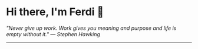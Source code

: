<h1>Hi there, I'm Ferdi 👋</h1>

<p><em>
  "Never give up work. Work gives you meaning and purpose and life is empty without it." — Stephen Hawking
</em></p>

---
